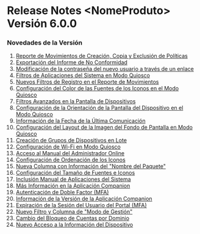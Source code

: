 # Release Notes \<NomeProduto> Versión 6.0.0

### Novedades de la Versión

1. [Reporte de Movimientos de Creación, Copia y Exclusión de Políticas](reporte-de-movimientos-de-creacion-copia-y-exclusion-de-politicas.md)
2. [Exportación del Informe de No Conformidad](exportacion-del-informe-de-no-conformidad.md)
3. [Modificación de la contraseña del nuevo usuario a través de un enlace](modificacion-de-la-contrasena-del-nuevo-usuario-a-traves-de-un-enlace.md)
4. [Filtros de Aplicaciones del Sistema en Modo Quiosco](filtros-de-aplicaciones-del-sistema-en-modo-quiosco.md)
5. [Nuevos Filtros de Registro en el Reporte de Movimientos](nuevos-filtros-de-registro-en-el-reporte-de-movimientos.md)
6. [Configuración del Color de las Fuentes de los Iconos en el Modo Quiosco](configuracion-del-color-de-las-fuentes-de-los-iconos-en-el-modo-quiosco.md)
7. [Filtros Avanzados en la Pantalla de Dispositivos](filtros-avanzados-en-la-pantalla-de-dispositivos.md)
8. [Configuración de la Orientación de la Pantalla del Dispositivo en el Modo Quiosco](configuracion-de-la-orientacion-de-la-pantalla-del-dispositivo-en-el-modo-quiosco.md)
9. [Información de la Fecha de la Última Comunicación](informacion-de-la-fecha-de-la-ultima-comunicacion.md)
10. [Configuración del Layout de la Imagen del Fondo de Pantalla en Modo Quiosco](configuracion-del-layout-de-la-imagen-del-fondo-de-pantalla-en-modo-quiosco.md)
11. [Creación de Grupos de Dispositivos en Lote](creacion-de-grupos-de-dispositivos-en-lote.md)
12. [Configuración de Wi-Fi en Modo Quiosco](configuracion-de-wi-fi-en-modo-quiosco.md)
13. [Acceso al Manual del Administrador Online](acceso-al-manual-del-administrador-online.md)
14. [Configuración de Ordenación de los Iconos](configuracion-de-la-orientacion-de-la-pantalla-del-dispositivo-en-el-modo-quiosco.md)
15. [Nueva Columna con Información del "Nombre del Paquete"](nueva-columna-con-informacion-del-nombre-del-paquete.md)
16. [Configuración del Tamaño de Fuentes e Iconos](configuracion-del-tamano-de-fuentes-e-iconos.md)
17. &#x20;[Inclusión Manual de Aplicaciones del Sistema](inclusion-manual-de-aplicaciones-del-sistema.md)
18. [Más Información en la Aplicación Companion](mas-informacion-en-la-aplicacion-companion.md)
19. [Autenticación de Doble Factor (MFA)](autenticacion-de-doble-factor-mfa.md)
20. [Información de la Versión de la Aplicación Companion](informacion-de-la-version-de-la-aplicacion-companion.md)
21. [Expiración de la Sesión del Usuario del Portal (MFA)](expiracion-de-la-sesion-del-usuario-del-portal-mfa.md)
22. &#x20;[Nuevo Filtro y Columna de "Modo de Gestión"](nuevo-filtro-y-columna-de-modo-de-gestion.md)
23. [Cambio del Bloqueo de Cuentas por Dominio](cambio-del-bloqueo-de-cuentas-por-dominio.md)
24. &#x20;[Nuevo Acceso a la Información del Dispositivo](nuevo-acceso-a-la-informacion-del-dispositivo.md)

